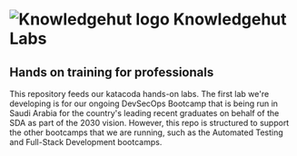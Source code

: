 # ![Knowledgehut logo](https://www.knowledgehut.com/assets/images/knowledgehut-logo.svg "Knowledgehut") Knowledgehut Labs
## Hands on training for professionals

This repository feeds our katacoda hands-on labs. The first lab we're developing is for our ongoing DevSecOps Bootcamp that is being run
in Saudi Arabia for the country's leading recent graduates on behalf of the SDA as part of the 2030 vision. However, this repo is structured
to support the other bootcamps that we are running, such as the Automated Testing and Full-Stack Development bootcamps.

